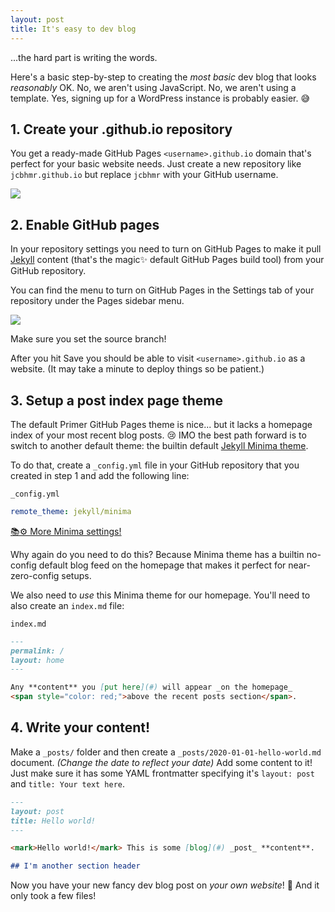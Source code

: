 ```yaml
---
layout: post
title: It's easy to dev blog
---
```


...the hard part is writing the words.

Here's a basic step-by-step to creating the _most basic_ dev blog that looks _reasonably_ OK. No, we aren't using JavaScript. No, we aren't using a template. Yes, signing up for a WordPress instance is probably easier. 😅

## 1. Create your .github.io repository

You get a ready-made GitHub Pages `<username>.github.io` domain that's perfect for your basic website needs. Just create a new repository like `jcbhmr.github.io` but replace `jcbhmr` with your GitHub username.

![](https://i.imgur.com/kvJzsQW.png)

## 2. Enable GitHub pages

In your repository settings you need to turn on GitHub Pages to make it pull [Jekyll](https://jekyllrb.com/) content (that's the magic✨ default GitHub Pages build tool) from your GitHub repository.

You can find the menu to turn on GitHub Pages in the Settings tab of your repository under the Pages sidebar menu.

![](https://i.imgur.com/qgibiD0.png)

Make sure you set the source branch!

After you hit Save you should be able to visit `<username>.github.io` as a website. (It may take a minute to deploy things so be patient.)

## 3. Setup a post index page theme

The default Primer GitHub Pages theme is nice... but it lacks a homepage index of your most recent blog posts. 😢 IMO the best path forward is to switch to another default theme: the builtin default [Jekyll Minima theme](https://github.com/jekyll/minima).

To do that, create a `_config.yml` file in your GitHub repository that you created in step 1 and add the following line:

<div><code>_config.yml</code></div>

```yml
remote_theme: jekyll/minima
```

[📚⚙️ More Minima settings!](https://github.com/jekyll/minima/blob/master/_config.yml)

Why again do you need to do this? Because Minima theme has a builtin no-config default blog feed on the homepage that makes it perfect for near-zero-config setups.

We also need to _use_ this Minima theme for our homepage. You'll need to also create an `index.md` file:

<div><code>index.md</code></div>

```md
---
permalink: /
layout: home
---

Any **content** you [put here](#) will appear _on the homepage_
<span style="color: red;">above the recent posts section</span>.
```

## 4. Write your content!

Make a `_posts/` folder and then create a `_posts/2020-01-01-hello-world.md` document. _(Change the date to reflect your date)_ Add some content to it! Just make sure it has some YAML frontmatter specifying it's `layout: post` and `title: Your text here`.

```md
---
layout: post
title: Hello world!
---

<mark>Hello world!</mark> This is some [blog](#) _post_ **content**.

## I'm another section header
```

Now you have your new fancy dev blog post on _your own website_! 🥳 And it only took a few files!
